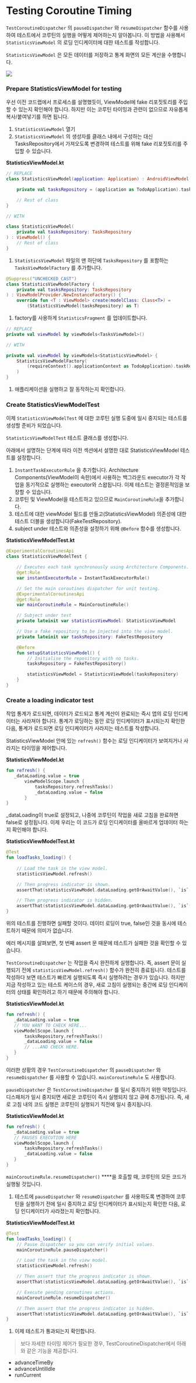 # Testing Coroutine Timing



`TestCoroutineDispatcher` 의 `pauseDispatcher` 와 `resumeDispatcher` 함수를 사용하여 테스트에서 코루틴의 실행을 어떻게 제어하는지 알아봅니다. 이 방법을 사용해서 `StatisticsViewModel` 의 로딩 인디케이터에 대한 테스트를 작성합니다.

`StatisticsViewModel` 은 모든 데이터를 저장하고 통계 화면의 모든 계산을 수행합니다.

![](<../../../.gitbook/assets/Untitled (1).png>)

### Prepare StatisticsViewModel for testing

우선 이전 코드랩에서 프로세스를 설명했듯이, ViewModel에 fake 리포짓토리를 주입할 수 있는지 확인해야 합니다. 하지만 이는 코루틴 타이밍과 관련이 없으므로 자유롭게 복사/붙여넣기를 하면 됩니다.

1. `StatisticsViewModel` 열기
2. `StatisticsViewModel` 의 생성자를 클래스 내에서 구성하는 대신 TasksRepository에서 가져오도록 변경하여 테스트를 위해 fake 리포짓토리를 주입할 수 있습니다.

**StatisticsViewModel.kt**

```kotlin
// REPLACE
class StatisticsViewModel(application: Application) : AndroidViewModel(application) {

    private val tasksRepository = (application as TodoApplication).taskRepository

    // Rest of class
}

// WITH

class StatisticsViewModel(
    private val tasksRepository: TasksRepository
) : ViewModel() { 
    // Rest of class 
}
```

1. `StatisticsViewModel` 파일의 맨 하단에 `TasksRepository` 를 포함하는 `TasksViewModelFactory` 를 추가합니다.

```kotlin
@Suppress("UNCHECKED_CAST")
class StatisticsViewModelFactory (
    private val tasksRepository: TasksRepository
) : ViewModelProvider.NewInstanceFactory() {
    override fun <T : ViewModel> create(modelClass: Class<T>) =
        (StatisticsViewModel(tasksRepository) as T)
```

1. factory를 사용하게 `StatisticsFragment` 를 업데이트합니다.

```kotlin
// REPLACE
private val viewModel by viewModels<TasksViewModel>()

// WITH

private val viewModel by viewModels<StatisticsViewModel> {
    StatisticsViewModelFactory(
        (requireContext().applicationContext as TodoApplication).taskRepository
    )
}
```

1. 애플리케이션을 실행하고 잘 동작하는지 확인합니다.

### Create StatisticsViewModelTest

이제 `StatisticsViewModelTest` 에 대한 코루틴 실행 도중에 일시 중지되는 테스트를 생성할 준비가 되었습니다.

`StatisticsViewModelTest` 테스트 클래스를 생성합니다.

아래에서 설명하는 단계에 따라 이전 섹션에서 설명한 대로 StatisticsViewModel 테스트를 설정합니다.

1. `InstantTaskExecutorRule` 을 추가합니다. Architecture Components(ViewModel이 속한)에서 사용하는 백그라운드 executor가 각 작업을 동기적으로 실행하는 executor와 스왑됩니다. 이제 테스트는 결정론적임을 보장할 수 있습니다.
2. 코루틴 및 ViewModel을 테스트하고 있으므로 `MainCoroutineRule`을 추가합니다.
3. 테스트에 대한 viewModel 필드를 만들고(StatisticsViewModel) 의존성에 대한 테스트 더블을 생성합니다(FakeTestRepository).
4. subject under 테스트와 의존성을 설정하기 위해 `@Before` 함수를 생성합니다.

**StatisticsViewModelTest.kt**

```kotlin
@ExperimentalCoroutinesApi
class StatisticsViewModelTest {

    // Executes each task synchronously using Architecture Components.
    @get:Rule
    var instantExecutorRule = InstantTaskExecutorRule()

    // Set the main coroutines dispatcher for unit testing.
    @ExperimentalCoroutinesApi
    @get:Rule
    var mainCoroutineRule = MainCoroutineRule()

    // Subject under test
    private lateinit var statisticsViewModel: StatisticsViewModel

    // Use a fake repository to be injected into the view model.
    private lateinit var tasksRepository: FakeTestRepository

    @Before
    fun setupStatisticsViewModel() {
        // Initialise the repository with no tasks.
        tasksRepository = FakeTestRepository()

        statisticsViewModel = StatisticsViewModel(tasksRepository)
    }
}
```

### Create a loading indicator test

작업 통계가 로드되면, 데이터가 로드되고 통계 계산이 완료되는 즉시 앱의 로딩 인디케이터는 사라져야 합니다. 통계가 로딩하는 동안 로딩 인디케이터가 표시되는지 확인한 다음, 통계가 로드되면 로딩 인디케이터가 사라지는 테스트를 작성합니다.

StatisticsViewModel 안에 있는 `refresh()` 함수는 로딩 인디케이터가 보여지거나 사라지는 타이밍을 제어합니다.

**StatisticsViewModel.kt**

```kotlin
fun refresh() {
   _dataLoading.value = true
       viewModelScope.launch {
           tasksRepository.refreshTasks()
           _dataLoading.value = false
       }
}
```

\_dataLoading이 true로 설정되고, 나중에 코루틴이 작업을 새로 고침을 완료하면 false로 설정됩니다. 이제 우리는 이 코드가 로딩 인디케이터를 올바르게 업데이터 하는지 확인해야 합니다.

**StatisticsViewModelTest.kt**

```kotlin
@Test
fun loadTasks_loading() {
    
    // Load the task in the view model.
    statisticsViewModel.refresh()

    // Then progress indicator is shown.
    assertThat(statisticsViewModel.dataLoading.getOrAwaitValue(), `is`(true))

    // Then progress indicator is hidden.
    assertThat(statisticsViewModel.dataLoading.getOrAwaitValue(), `is`(false))
}
```

위의 테스트를 진행하면 실패할 것이다. 데이터 로딩이 true, false인 것을 동시에 테스트하기 때문에 의미가 없습니다.

에러 메시지를 살펴보면, 첫 번째 assert 문 때문에 테스트가 실패한 것을 확인할 수 있습니다.

`TestCoroutineDispatcher` 는 작업을 즉시 완전하게 실행합니다. 즉, assert 문이 실행되기 전에 `statisticsViewModel.refresh()` 함수가 완전히 종료됩니다. 테스트를 작성하다 보면 테스트가 빠르게 실행되도록 즉시 실행하려는 경우가 있습니다. 하지만 지금 작성하고 있는 테스트 케이스의 경우, 새로 고침이 실행되는 중간에 로딩 인디케이터의 상태를 확인하려고 하기 때문에 주의해야 합니다.

**StatisticsViewModel.kt**

```kotlin
fun refresh() {
   _dataLoading.value = true
   // YOU WANT TO CHECK HERE...
   viewModelScope.launch {
       tasksRepository.refreshTasks()
       _dataLoading.value = false
       // ...AND CHECK HERE.
   }
}
```

이러한 상황의 경우 `TestCoroutineDispatcher` 의 `pauseDispatcher` 와 `resumeDispatcher` 를 사용할 수 있습니다. `mainCoroutineRule` 도 사용합니다.

`pauseDispatcher` 은 `TestCoroutineDispatcher` 를 일시 중지하기 위한 약칭입니다. 디스패처가 일시 중지되면 새로운 코루틴이 즉시 실행되지 않고 큐에 추가됩니다. 즉, 새로 고침 내의 코드 실행은 코루틴이 실행되기 직전에 일시 중지됩니다.

**StatisticsViewModel.kt**

```kotlin
fun refresh() {
   _dataLoading.value = true
   // PAUSES EXECUTION HERE
   viewModelScope.launch {
       tasksRepository.refreshTasks()
       _dataLoading.value = false
   }
}
```

`mainCoroutineRule.resumeDispatcher()` \*\*\*\*을 호출할 때, 코루틴의 모든 코드가 실행될 것입니다.

1. 테스트에 `pauseDispatcher` 와 `resumeDispatcher` 를 사용하도록 변경하여 코루틴을 실행하기 전에 일시 중지하고 로딩 인디케이터가 표시되는지 확인한 다음, 로딩 인디케이터가 사라졌는지 확인합니다.

**StatisticsViewModelTest.kt**

```kotlin
@Test
fun loadTasks_loading() {
    // Pause dispatcher so you can verify initial values.
    mainCoroutineRule.pauseDispatcher()

    // Load the task in the view model.
    statisticsViewModel.refresh()

    // Then assert that the progress indicator is shown.
    assertThat(statisticsViewModel.dataLoading.getOrAwaitValue(), `is`(true))

    // Execute pending coroutines actions.
    mainCoroutineRule.resumeDispatcher()

    // Then assert that the progress indicator is hidden.
    assertThat(statisticsViewModel.dataLoading.getOrAwaitValue(), `is`(false))
}
```

1. 이제 테스트가 통과되는지 확인합니다.

> 보다 자세한 타이밍 제어가 필요한 경우, TestCoroutineDispatcher에서 아래와 같은 기능을 제공합니다.

* advanceTimeBy
* advanceUntilIdle
* runCurrent
